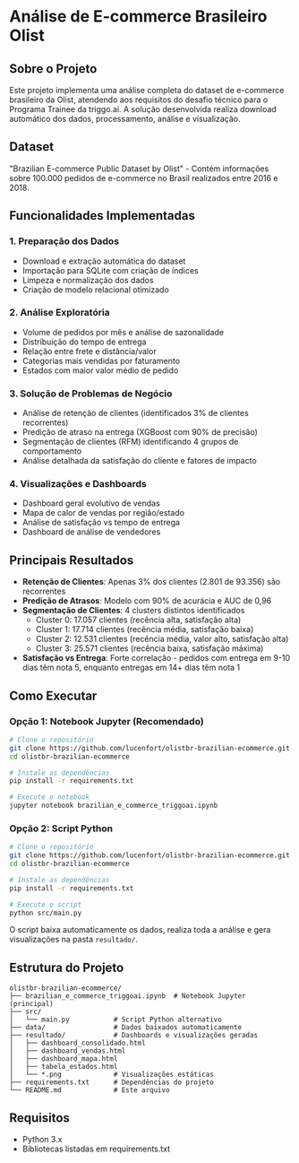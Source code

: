 # Análise de E-commerce Brasileiro Olist

## Sobre o Projeto

Este projeto implementa uma análise completa do dataset de e-commerce brasileiro da Olist, atendendo aos requisitos do desafio técnico para o Programa Trainee da triggo.ai. A solução desenvolvida realiza download automático dos dados, processamento, análise e visualização.

## Dataset

"Brazilian E-commerce Public Dataset by Olist" - Contém informações sobre 100.000 pedidos de e-commerce no Brasil realizados entre 2016 e 2018.

## Funcionalidades Implementadas

### 1. Preparação dos Dados
- Download e extração automática do dataset
- Importação para SQLite com criação de índices
- Limpeza e normalização dos dados
- Criação de modelo relacional otimizado

### 2. Análise Exploratória
- Volume de pedidos por mês e análise de sazonalidade
- Distribuição do tempo de entrega
- Relação entre frete e distância/valor
- Categorias mais vendidas por faturamento
- Estados com maior valor médio de pedido

### 3. Solução de Problemas de Negócio
- Análise de retenção de clientes (identificados 3% de clientes recorrentes)
- Predição de atraso na entrega (XGBoost com 90% de precisão)
- Segmentação de clientes (RFM) identificando 4 grupos de comportamento
- Análise detalhada da satisfação do cliente e fatores de impacto

### 4. Visualizações e Dashboards
- Dashboard geral evolutivo de vendas
- Mapa de calor de vendas por região/estado
- Análise de satisfação vs tempo de entrega
- Dashboard de análise de vendedores

## Principais Resultados

- **Retenção de Clientes**: Apenas 3% dos clientes (2.801 de 93.356) são recorrentes
- **Predição de Atrasos**: Modelo com 90% de acurácia e AUC de 0,96
- **Segmentação de Clientes**: 4 clusters distintos identificados
  - Cluster 0: 17.057 clientes (recência alta, satisfação alta)
  - Cluster 1: 17.714 clientes (recência média, satisfação baixa)
  - Cluster 2: 12.531 clientes (recência média, valor alto, satisfação alta)
  - Cluster 3: 25.571 clientes (recência baixa, satisfação máxima)
- **Satisfação vs Entrega**: Forte correlação - pedidos com entrega em 9-10 dias têm nota 5, enquanto entregas em 14+ dias têm nota 1

## Como Executar

### Opção 1: Notebook Jupyter (Recomendado)

```bash
# Clone o repositório
git clone https://github.com/lucenfort/olistbr-brazilian-ecommerce.git
cd olistbr-brazilian-ecommerce

# Instale as dependências
pip install -r requirements.txt

# Execute o notebook
jupyter notebook brazilian_e_commerce_triggoai.ipynb
```

### Opção 2: Script Python

```bash
# Clone o repositório
git clone https://github.com/lucenfort/olistbr-brazilian-ecommerce.git
cd olistbr-brazilian-ecommerce

# Instale as dependências
pip install -r requirements.txt

# Execute o script
python src/main.py
```

O script baixa automaticamente os dados, realiza toda a análise e gera visualizações na pasta `resultado/`.

## Estrutura do Projeto

```
olistbr-brazilian-ecommerce/
├── brazilian_e_commerce_triggoai.ipynb  # Notebook Jupyter (principal)
├── src/
│   └── main.py           # Script Python alternativo
├── data/                 # Dados baixados automaticamente
├── resultado/            # Dashboards e visualizações geradas
│   ├── dashboard_consolidado.html
│   ├── dashboard_vendas.html
│   ├── dashboard_mapa.html
│   ├── tabela_estados.html
│   └── *.png             # Visualizações estáticas
├── requirements.txt      # Dependências do projeto
└── README.md             # Este arquivo
```

## Requisitos

- Python 3.x
- Bibliotecas listadas em requirements.txt
